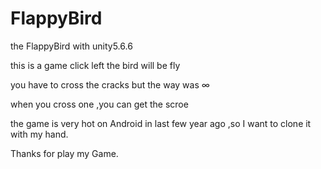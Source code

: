 # FlappyBird
the FlappyBird with unity5.6.6 

this is a game click left the bird will be fly

you have to cross the cracks but the way was ∞ 

when you cross one ,you can get the scroe 

the game is very hot on Android in last few year ago ,so I want to clone it with my hand.

Thanks for play my Game.
